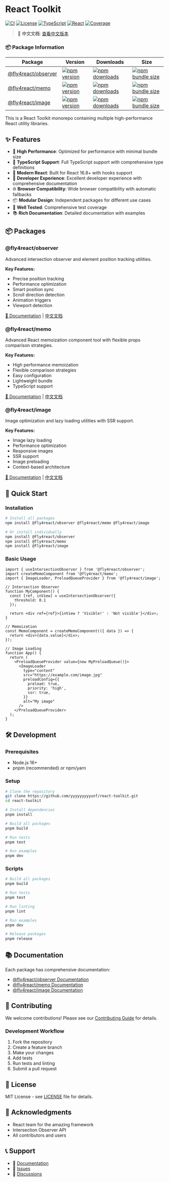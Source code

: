 # React Toolkit

[![CI](https://github.com/yyyyyyyyyunf/react-toolkit/workflows/CI/badge.svg)](https://github.com/yyyyyyyyyunf/react-toolkit/actions)
[![License](https://img.shields.io/npm/l/@fly4react/observer.svg)](https://github.com/yyyyyyyyyunf/react-toolkit/blob/main/LICENSE)
[![TypeScript](https://img.shields.io/badge/TypeScript-5.0+-blue.svg)](https://www.typescriptlang.org/)
[![React](https://img.shields.io/badge/React-16.8-61dafb.svg)](https://reactjs.org/)
[![Coverage](https://img.shields.io/badge/coverage-100%25-brightgreen.svg)](https://github.com/yyyyyyyyyunf/react-toolkit)

> 📖 **中文文档**: [查看中文版本](README.zh.md)

### 📦 Package Information

| Package | Version | Downloads | Size |
|---------|---------|-----------|------|
| [@fly4react/observer](https://www.npmjs.com/package/@fly4react/observer) | [![npm version](https://img.shields.io/npm/v/@fly4react/observer.svg?label=version)](https://www.npmjs.com/package/@fly4react/observer) | [![npm downloads](https://img.shields.io/npm/dm/@fly4react/observer.svg?label=downloads)](https://www.npmjs.com/package/@fly4react/observer) | [![npm bundle size](https://img.shields.io/bundlephobia/minzip/@fly4react/observer.svg?label=size)](https://bundlephobia.com/package/@fly4react/observer) |
| [@fly4react/memo](https://www.npmjs.com/package/@fly4react/memo) | [![npm version](https://img.shields.io/npm/v/@fly4react/memo.svg?label=version)](https://www.npmjs.com/package/@fly4react/memo) | [![npm downloads](https://img.shields.io/npm/dm/@fly4react/memo.svg?label=downloads)](https://www.npmjs.com/package/@fly4react/memo) | [![npm bundle size](https://img.shields.io/bundlephobia/minzip/@fly4react/memo.svg?label=size)](https://bundlephobia.com/package/@fly4react/memo) |
| [@fly4react/image](https://www.npmjs.com/package/@fly4react/image) | [![npm version](https://img.shields.io/npm/v/@fly4react/image.svg?label=version)](https://www.npmjs.com/package/@fly4react/image) | [![npm downloads](https://img.shields.io/npm/dm/@fly4react/image.svg?label=downloads)](https://www.npmjs.com/package/@fly4react/image) | [![npm bundle size](https://img.shields.io/bundlephobia/minzip/@fly4react/image.svg?label=size)](https://bundlephobia.com/package/@fly4react/image) |

This is a React Toolkit monorepo containing multiple high-performance React utility libraries.

## ✨ Features

- 🚀 **High Performance**: Optimized for performance with minimal bundle size
- 🎯 **TypeScript Support**: Full TypeScript support with comprehensive type definitions
- 📱 **Modern React**: Built for React 16.8+ with hooks support
- 🔧 **Developer Experience**: Excellent developer experience with comprehensive documentation
- 🌐 **Browser Compatibility**: Wide browser compatibility with automatic fallbacks
- 📦 **Modular Design**: Independent packages for different use cases
- 🧪 **Well Tested**: Comprehensive test coverage
- 📚 **Rich Documentation**: Detailed documentation with examples

## 📦 Packages

### @fly4react/observer

Advanced intersection observer and element position tracking utilities.

**Key Features:**
- Precise position tracking
- Performance optimization
- Smart position sync
- Scroll direction detection
- Animation triggers
- Viewport detection

[📖 Documentation](packages/observer/README.md) | [中文文档](packages/observer/README.zh.md)

### @fly4react/memo

Advanced React memoization component tool with flexible props comparison strategies.

**Key Features:**
- High performance memoization
- Flexible comparison strategies
- Easy configuration
- Lightweight bundle
- TypeScript support

[📖 Documentation](packages/memo/README.md) | [中文文档](packages/memo/README.zh.md)

### @fly4react/image

Image optimization and lazy loading utilities with SSR support.

**Key Features:**
- Image lazy loading
- Performance optimization
- Responsive images
- SSR support
- Image preloading
- Context-based architecture

[📖 Documentation](packages/image/README.md) | [中文文档](packages/image/README.zh.md)

## 🚀 Quick Start

### Installation

```bash
# Install all packages
npm install @fly4react/observer @fly4react/memo @fly4react/image

# Or install individually
npm install @fly4react/observer
npm install @fly4react/memo
npm install @fly4react/image
```

### Basic Usage

```tsx
import { useIntersectionObserver } from '@fly4react/observer';
import createMemoComponent from '@fly4react/memo';
import { ImageLoader, PreloadQueueProvider } from '@fly4react/image';

// Intersection Observer
function MyComponent() {
  const [ref, inView] = useIntersectionObserver({
    threshold: 0.1
  });

  return <div ref={ref}>{inView ? 'Visible!' : 'Not visible'}</div>;
}

// Memoization
const MemoComponent = createMemoComponent(({ data }) => {
  return <div>{data.value}</div>;
});

// Image Loading
function App() {
  return (
    <PreloadQueueProvider value={new MyPreloadQueue()}>
      <ImageLoader 
        type="content"
        src="https://example.com/image.jpg"
        preloadConfig={{
          preload: true,
          priority: 'high',
          ssr: true,
        }}
        alt="My image"
      />
    </PreloadQueueProvider>
  );
}
```

## 🛠️ Development

### Prerequisites

- Node.js 16+
- pnpm (recommended) or npm/yarn

### Setup

```bash
# Clone the repository
git clone https://github.com/yyyyyyyyyunf/react-toolkit.git
cd react-toolkit

# Install dependencies
pnpm install

# Build all packages
pnpm build

# Run tests
pnpm test

# Run examples
pnpm dev
```

### Scripts

```bash
# Build all packages
pnpm build

# Run tests
pnpm test

# Run linting
pnpm lint

# Run examples
pnpm dev

# Release packages
pnpm release
```

## 📚 Documentation

Each package has comprehensive documentation:

- [@fly4react/observer Documentation](packages/observer/README.md)
- [@fly4react/memo Documentation](packages/memo/README.md)
- [@fly4react/image Documentation](packages/image/README.md)

## 🤝 Contributing

We welcome contributions! Please see our [Contributing Guide](CONTRIBUTING.md) for details.

### Development Workflow

1. Fork the repository
2. Create a feature branch
3. Make your changes
4. Add tests
5. Run tests and linting
6. Submit a pull request

## 📄 License

MIT License - see [LICENSE](LICENSE) file for details.

## 🙏 Acknowledgments

- React team for the amazing framework
- Intersection Observer API
- All contributors and users

## 📞 Support

- 📖 [Documentation](packages/observer/README.md)
- 🐛 [Issues](https://github.com/yyyyyyyyyunf/react-toolkit/issues)
- 💬 [Discussions](https://github.com/yyyyyyyyyunf/react-toolkit/discussions)
